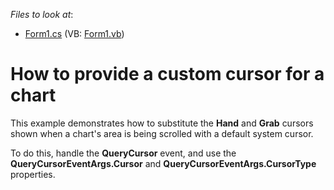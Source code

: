 <!-- default file list -->
*Files to look at*:

* [Form1.cs](./CS/CustomChartCursor/Form1.cs) (VB: [Form1.vb](./VB/CustomChartCursor/Form1.vb))
<!-- default file list end -->
# How to provide a custom cursor for a chart


<p>This example demonstrates how to substitute the <strong>Hand</strong> and <strong>Grab</strong> cursors shown when a chart's area is being scrolled with a default system cursor.</p><p>To do this, handle the <strong>QueryCursor</strong> event, and use the <strong>QueryCursorEventArgs.Cursor</strong> and <strong>QueryCursorEventArgs.CursorType</strong> properties.</p>

<br/>


